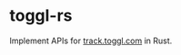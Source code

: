 # toggl-rs

Implement APIs for [track.toggl.com](https://developers.track.toggl.com/docs/) in Rust.

